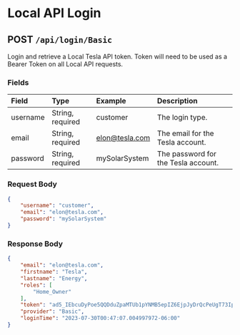 # Local API Login

## POST `/api/login/Basic`

Login and retrieve a Local Tesla API token. Token will need to be used as a Bearer Token on all Local API requests.

### Fields

| Field    | Type             | Example        | Description                         |
| :------- | :--------------- | :------------- | :---------------------------------- |
| username | String, required | customer       | The login type.                     |
| email    | String, required | elon@tesla.com | The email for the Tesla account.    |
| password | String, required | mySolarSystem  | The password for the Tesla account. |

### Request Body

```json
{
    "username": "customer",
    "email": "elon@tesla.com",
    "password": "mySolarSystem"
}
```

### Response Body

```json
{
    "email": "elon@tesla.com",
    "firstname": "Tesla",
    "lastname": "Energy",
    "roles": [
        "Home_Owner"
    ],
    "token": "ad5_IEbcuDyPoe5QQDduZpaMTUb1pYNMB5epIZ6EjpJyDrQcPeUgT73Iphz3FYoSOVOwz7lFL_Zze5Ke75VfUf==",
    "provider": "Basic",
    "loginTime": "2023-07-30T00:47:07.004997972-06:00"
}
```